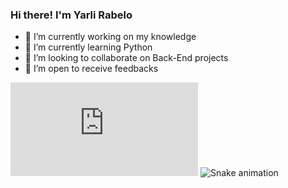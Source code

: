 ### Hi there! I'm Yarli Rabelo 

- 🔭 I’m currently working on my knowledge 
- 🌱 I’m currently learning Python 
- 👯 I’m looking to collaborate on Back-End projects 
- 🤔 I’m open to receive feedbacks  


![Snake animation](https://github.com/Yrishe/Yrishe/edit/main/README.md)
![Snake animation](https://github.com/Yrishe/Yrishe/github-contribution-grid-snake.svg)
